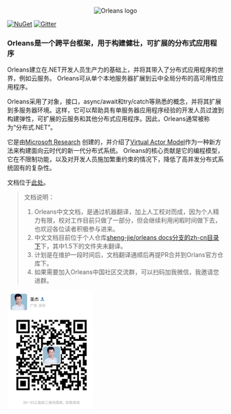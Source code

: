 <p align="center">
  <image src="https://raw.githubusercontent.com/dotnet/orleans/gh-pages/assets/logo_full.png" alt="Orleans logo" width="600px">
</p>

[![NuGet](https://img.shields.io/nuget/v/Microsoft.Orleans.Core.svg?style=flat)](http://www.nuget.org/profiles/Orleans)
[![Gitter](https://badges.gitter.im/Join%20Chat.svg)](https://gitter.im/dotnet/orleans?utm_source=badge&utm_medium=badge&utm_campaign=pr-badge)

### Orleans是一个跨平台框架，用于构建健壮，可扩展的分布式应用程序

Orleans建立在.NET开发人员生产力的基础上，并将其带入了分布式应用程序的世界，例如云服务。 Orleans可从单个本地服务器扩展到云中全局分布的高可用性应用程序。

Orleans采用了对象，接口，async/await和try/catch等熟悉的概念，并将其扩展到多服务器环境。这样，它可以帮助具有单服务器应用程序经验的开发人员过渡到构建弹性，可扩展的云服务和其他分布式应用程序。因此，Orleans通常被称为“分布式.NET”。

它是由[Microsoft Research](http://research.microsoft.com/projects/orleans/) 创建的，并介绍了[Virtual Actor Model](http://research.microsoft.com/apps/pubs/default.aspx?id=210931)作为一种新方法来构建面向云时代的新一代分布式系统。 Orleans的核心贡献是它的编程模型，它在不限制功能，以及对开发人员施加繁重约束的情况下，降低了高并发分布式系统固有的复杂性。

文档位于[此处](Documentation/index.md)。


>文档说明：
>1. Orleans中文文档，是通过机器翻译，加上人工校对而成，因为个人精力有限，校对工作目前只做了一部分，但会继续利用闲暇时间做下去，也欢迎各位读者积极参与进来。
>2. 中文文档目前位于个人仓库[sheng-jie/orleans docs分支的zh-cn目录下](https://github.com/sheng-jie/orleans/tree/docs/zh-cn)下，其中1.5下的文件夹未翻译。
>3. 计划是在维护一段时间后，文档翻译通顺后再提PR合并到Orlans官方仓库下。
>4. 如果需要加入Orleans中国社区交流群，可以扫码加我微信，我邀请您进群。

![](./images/weixin.jpg)

